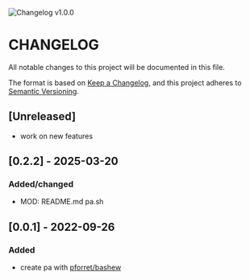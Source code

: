 ![Changelog v1.0.0](https://img.shields.io/badge/CHANGELOG-v1.0.0-orange) 
# CHANGELOG
All notable changes to this project will be documented in this file.

The format is based on [Keep a Changelog](https://keepachangelog.com/en/1.0.0/),
and this project adheres to [Semantic Versioning](https://semver.org/spec/v2.0.0.html).

## [Unreleased]
- work on new features

## [0.2.2] - 2025-03-20
### Added/changed
- MOD: README.md pa.sh

## [0.0.1] - 2022-09-26
### Added
- create pa with [pforret/bashew](https://github.com/pforret/bashew)

